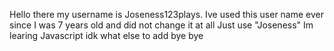 Hello there my username is Joseness123plays.
 Ive used this user name ever since I was 7 years old and did not change it at all
 Just use "Joseness"
 Im learing Javascript
 idk what else to add
 bye bye
